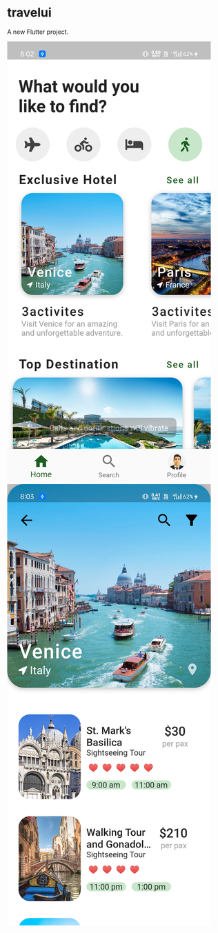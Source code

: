 # travelui

A new Flutter project.

![](https://github.com/Sumitkandari/TravelUI/blob/main/assets/images/Screenshot_2021-06-22-20-02-57-91.jpg)
![](https://github.com/Sumitkandari/TravelUI/blob/main/assets/images/Screenshot_2021-06-22-20-03-10-60_cf3f3b3dbedd0b44129ea6b7c65787de.jpg)
